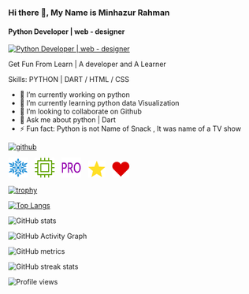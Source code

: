 ### Hi there 👋,  My Name is Minhazur Rahman 
#### Python Developer | web -  designer
[![Python Developer | web -  designer](https://cdn.analyticsvidhya.com/wp-content/uploads/2020/02/python.gif)
](https://analyticsindiamag.com/wp-content/uploads/2018/12/developer-dribbble.gif)

Get Fun From Learn | A developer and A Learner 

Skills: PYTHON | DART / HTML / CSS

- 🔭 I’m currently working on python  
- 🌱 I’m currently learning python data Visualization  
- 👯 I’m looking to collaborate on Github  
- 💬 Ask me about python | Dart  
- ⚡ Fun fact: Python is not Name of Snack , It was  name of a TV show 

[<img src='https://cdn.jsdelivr.net/npm/simple-icons@3.0.1/icons/github.svg' alt='github' height='40'>](https://github.com/minhaz72)  

<a href='https://archiveprogram.github.com/'><img src='https://raw.githubusercontent.com/acervenky/animated-github-badges/master/assets/acbadge.gif' width='40' height='40'></a> <a href='https://docs.github.com/en/developers'><img src='https://raw.githubusercontent.com/acervenky/animated-github-badges/master/assets/devbadge.gif' width='40' height='40'></a> <a href='https://github.com/pricing'><img src='https://raw.githubusercontent.com/acervenky/animated-github-badges/master/assets/pro.gif' width='40' height='40'></a> <a href='https://stars.github.com/'><img src='https://raw.githubusercontent.com/acervenky/animated-github-badges/master/assets/starbadge.gif' width='35' height='35'></a> <a href='https://docs.github.com/en/github/supporting-the-open-source-community-with-github-sponsors'><img src='https://raw.githubusercontent.com/acervenky/animated-github-badges/master/assets/sponsorbadge.gif' width='35' height='35'></a> 

[![trophy](https://github-profile-trophy.vercel.app/?username=minhaz72)](https://github.com/ryo-ma/github-profile-trophy)

[![Top Langs](https://github-readme-stats.vercel.app/api/top-langs/?username=minhaz72)](https://github.com/anuraghazra/github-readme-stats)

![GitHub stats](https://github-readme-stats.vercel.app/api?username=minhaz72&show_icons=true)  

![GitHub Activity Graph](https://activity-graph.herokuapp.com/graph?username=minhaz72)  

![GitHub metrics](https://metrics.lecoq.io/minhaz72)  

![GitHub streak stats](https://github-readme-streak-stats.herokuapp.com/?user=minhaz72)  

![Profile views](https://gpvc.arturio.dev/minhaz72)  

